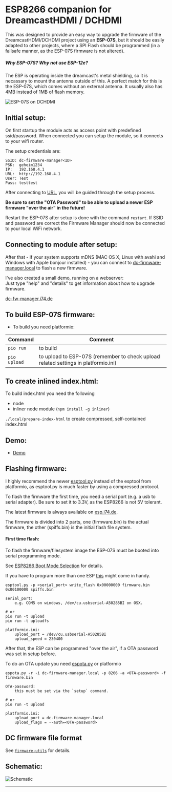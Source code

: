 # ESP8266 companion for DreamcastHDMI / DCHDMI

This was designed to provide an easy way to upgrade the firmware of the DreamcastHDMI/DCHDMI project using an **ESP-07S**, but it should be easily adapted to other projects, where a SPI Flash should be programmed (in a failsafe manner, as the ESP-07S firmware is not altered).

##### Why ESP-07S? Why not use ESP-12e?

The ESP is operating inside the dreamcast's metal shielding, so it is necassary to mount the antenna outside of this. A perfect match for this is the ESP-07S, which comes without an external antenna. It usually also has 4MB instead of 1MB of flash memory.

![ESP-07S on DCHDMI](https://media.githubusercontent.com/media/chriz2600/DreamcastHDMI/bleeding/ESP/misc/esp07s_2.jpg)

## Initial setup:

On first startup the module acts as access point with predefined ssid/password. When connected you can setup the module, so it connects to your wifi router. 

The setup credentials are:

```
SSID: dc-firmware-manager<ID>
PSK:  geheim1234
IP:   192.168.4.1
URL:  http://192.168.4.1
User: Test
Pass: testtest
```

After connecting to [URL](http://192.168.4.1), you will be guided through the setup process.

**Be sure to set the "OTA Password" to be able to upload a newer ESP firmware "over the air" in the future!**

Restart the ESP-07S after setup is done with the command `restart`. If SSID and password are correct the Firmware Manager should now be connected to your local WiFi network.

## Connecting to module after setup:

After that - if your system supports mDNS (MAC OS X, Linux with avahi and Windows with Apple bonjour installed) - you can connect to [dc-firmware-manager.local][dcfwm] to flash a new firmware.

I've also created a small demo, running on a webserver:   
Just type "help" and "details" to get information about how to upgrade firmware.

[dc-fw-manager.i74.de][dcfwdemo]

## To build ESP-07S firmware:

- To build you need platformio:

| Command | Comment |
|-|-|
| `pio run` | to build |
| `pio upload` | to upload to ESP-07S (remember to check upload related settings in platformio.ini) |

## To create inlined index.html:

To build index.html you need the following

- node
- inliner node module (`npm install -g inliner`)

`./local/prepare-index-html` to create compressed, self-contained index.html

## Demo:

- [Demo][dcfwdemo]

## Flashing firmware:

I highly recommend the newer [esptool.py](https://github.com/espressif/esptool) instead of the esptool from platformio, as esptool.py is much faster by using a compressed protocol.

To flash the firmware the first time, you need a serial port (e.g. a usb to serial adapter). Be sure to set it to 3.3V, as the ESP8266 is not 5V tolerant.

The latest firmware is always available on [esp.i74.de](https://esp.i74.de/master/).

The firmware is divided into 2 parts, one (firmware.bin) is the actual firmware, the other (spiffs.bin) is the initial flash file system.

#### First time flash:

To flash the firmware/filesystem image the ESP-07S must be booted into serial programming mode.

See [ESP8266 Boot Mode Selection](https://github.com/espressif/esptool/wiki/ESP8266-Boot-Mode-Selection) for details.

If you have to program more than one ESP [this](https://www.tindie.com/products/petl/esp12-programmer-board-with-pogo-pins/) might come in handy.

```
esptool.py -p <serial_port> write_flash 0x00000000 firmware.bin 0x00100000 spiffs.bin

serial_port: 
    e.g. COM5 on windows, /dev/cu.usbserial-A50285BI on OSX.

# or 
pio run -t upload
pio run -t uploadfs

platformio.ini:
    upload_port = /dev/cu.usbserial-A50285BI
    upload_speed = 230400
```

After that, the ESP can be programmed "over the air", if a OTA password was set in setup before.

To do an OTA update you need [espota.py](https://github.com/esp8266/Arduino/blob/master/tools/espota.py) or platformio

```
espota.py -r -i dc-firmware-manager.local -p 8266 -a <OTA-password> -f firmware.bin

OTA-password:
    this must be set via the `setup` command.

# or
pio run -t upload

platformio.ini:
    upload_port = dc-firmware-manager.local
    upload_flags = --auth=<OTA-password>
```

## DC firmware file format

See [`firmware-utils`](https://gitlab.com/chriz2600/firmware-utils) for details.

## Schematic:

![Schematic](https://media.githubusercontent.com/media/chriz2600/DreamcastHDMI/bleeding/ESP/misc/DCFirmwareManager.png)

----

[dcfwdemo]: http://dc-fw-manager.i74.de/
[esp07]: https://www.esp8266.com/wiki/doku.php?id=esp8266-module-family#esp-07
[dcfwm]: http://dc-firmware-manager.local
[fastlz]: https://github.com/ariya/FastLZ